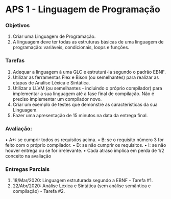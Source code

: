 # APS 1 - Linguagem de Programação

### Objetivos
1. Criar uma Linguagem de Programação.
2. A linguagem deve ter todas as estruturas básicas de uma linguagem de programação: variáveis, condicionais, loops e funções.

### Tarefas
1. Adequar a linguagem à uma GLC e estruturá-la segundo o padrão EBNF.
2. Utilizar as ferramentas Flex e Bison (ou semelhantes) para realizar as etapas de Análise Léxica e
Sintática.
3. Utilizar a LLVM (ou semelhantes - incluindo o próprio compilador) para implementar a sua linguagem
até a fase final de compilação. Não é preciso implementar um compilador novo.
4. Criar um exemplo de testes que demonstre as características da sua Linguagem.
5. Fazer uma apresentação de 15 minutos na data da entrega final.

### Avaliação:
• A+: se cumprir todos os requisitos acima.
• B: se o requisito número 3 for feito com o próprio compilador.
• D: se não cumprir os requisitos.
• I: se não houver entrega ou se for irrelevante.
• Cada atraso implica em perda de 1/2 conceito na avaliação

### Entregas Parciais
1. 18/Mar/2020: Linguagem estruturada segundo a EBNF - Tarefa #1.
2. 22/Abr/2020: Análise Léxica e Sintática (sem análise semântica e compilação) - Tarefa #2.
